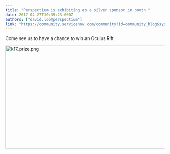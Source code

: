 ```yaml
---
title: "Perspectium is exhibiting as a silver sponsor in booth "
date: 2017-04-27T10:39:23.000Z
authors: ["david.loo@perspectium"]
link: "https://community.servicenow.com/community?id=community_blog&sys_id=2f5e2eaddbd0dbc01dcaf3231f961931"
---
```

<p>Come see us to have a chance to win an Oculus Rift</p><p></p><p><img  alt="k17_prize.png" class="image-1 jive-image" src="94e48586db90130468c1fb651f96195e.iix" style="width: 620px; height: 326px;"/></p>